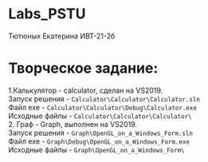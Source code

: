 # Labs_PSTU 
Тютюных Екатерина ИВТ-21-2б
# Творческое задание:
1.Калькулятор - calculator, сделан на VS2019.  
Запуск решения - ``Calculator\Calculator\Calculator.sln``  
Файл exe - ``Calculator\Calculator\Debug\Calculator.exe``  
Исходные файлы - ``Calculator\Calculator\Calculator\``  
2. Граф - Graph, выполнен на VS2019.  
Запуск решения - ``Graph\OpenGL_on_a_Windows_Form.sln``  
Файл exe - ``Graph\Debug\OpenGL_on_a_Windows_Form.exe``  
Исходные файлы - ``Graph\OpenGL_on_a_Windows_Form\``
